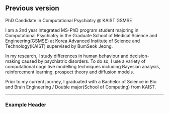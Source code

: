 ## Previous version

PhD Candidate in Computational Psychiatry @ KAIST GSMSE

I am a 2nd year Integrated MS-PhD program student majoring in Computational Psychiatry in the Graduate School of Medical Science and Engineering(GSMSE) at Korea Advanced Institute of Science and Technology(KAIST) supervised by BumSeok Jeong.

In my research, I study differences in human behaviour and decision-making caused by psychiatric disorders. To do so, I use a variety of computational cognitive modelling techniques including Bayesian analysis, reinforcement learning, prospect theory and diffusion models.

Prior to my current journey, I graduated with a Bachelor of Science in Bio and Brain Engineering / Double major(School of Computing) from KAIST.

---

### Example Header
